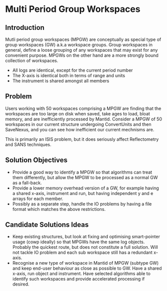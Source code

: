 Multi Period Group Workspaces
=========================

Introduction
------------
Mutli period group workspaces (MPGW) are conceptually as special type of group workspaces (GW) a.k.a workspace groups. Group workspaces in general, define a loose grouping of any workspaces that may exist for any convenient purpose. MPGWs on the other hand are a more strongly bound collection of workspaces. 

* All logs are identical, except for the current period number
* The X-axis is identical both in terms of range and units
* The instrument is shared amongst all members

Problem
------------
Users working with 50 workspaces comprising a MPGW are finding that the workspaces are too large on disk when saved, take ages to load, bloat memory, and are inefficiently processed by Mantid.  Consider a MPGW of 50 workspaces in our current structure undergoing ConvertUnits and then SaveNexus, and you can see how inefficient our current mechnisms are.

This is primarily an ISIS problem, but it does seriously affect Reflectometry and SANS techniques.

Solution Objectives
------------

* Provide a good way to identify a MPGW so that algorithms can treat them differently, but allow the MPGW to be processed as a normal GW as a fall-back.
* Provide a lower memory overhead version of a GW, for example having a shared x-axis, instrument and run, but having independent y and e arrays for each member.
* Possibly as a separate step, handle the IO problems by having a file format which matches the above restrictions.


Candidate Solutions Ideas
--------------
* Keep existing structures, but look at fixing and optimising smart-pointer usage (cowp ideally) so that MPGWs have the same log objects. Probably the quickest route, but does not constitute a full solution. Will not tackle IO problem and each sub workspace still has a redundant x-axis.
* Recognise a new type of workspace in Mantid of MPGW (subtype GW) and keep end-user behaviour as close as possible to GW. Have a shared x-axis, run object and instrument. Have selected algorithms able to identify such workspaces and provide accelerated processing if desired.
